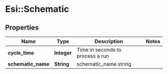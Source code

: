 # Esi::Schematic

## Properties
Name | Type | Description | Notes
------------ | ------------- | ------------- | -------------
**cycle_time** | **Integer** | Time in seconds to process a run | 
**schematic_name** | **String** | schematic_name string | 


